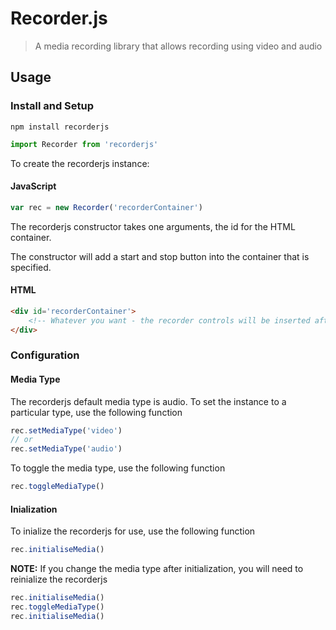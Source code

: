 # Recorder.js
> A media recording library that allows recording using video and audio

## Usage

### Install and Setup

```shell
npm install recorderjs
```

```Javascript
import Recorder from 'recorderjs'
```

To create the recorderjs instance:

#### JavaScript

```Javascript
var rec = new Recorder('recorderContainer')
```

The recorderjs constructor takes one arguments, the id for the HTML container.

The constructor will add a start and stop button into the container that is specified.

#### HTML

```HTML
<div id='recorderContainer'>
    <!-- Whatever you want - the recorder controls will be inserted after -->
</div>
```

### Configuration

#### Media Type

The recorderjs default media type is audio. To set the instance to a particular type, use the following function

```JavaScript
rec.setMediaType('video')
// or
rec.setMediaType('audio')
```

To toggle the media type, use the following function

```JavaScript
rec.toggleMediaType()
```

#### Inialization

To inialize the recorderjs for use, use the following function

```JavaScript
rec.initialiseMedia()
```

**NOTE:** If you change the media type after initialization, you will need to reinialize the recorderjs

```JavaScript
rec.initialiseMedia()
rec.toggleMediaType()
rec.initialiseMedia()
```